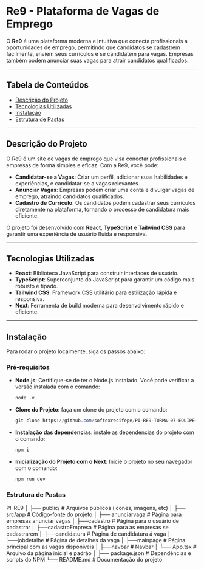 # **Re9 - Plataforma de Vagas de Emprego**

O **Re9** é uma plataforma moderna e intuitiva que conecta profissionais a oportunidades de emprego, permitindo que candidatos se cadastrem facilmente, enviem seus currículos e se candidatem para vagas. Empresas também podem anunciar suas vagas para atrair candidatos qualificados.

---

## **Tabela de Conteúdos**

- [Descrição do Projeto](#descrição-do-projeto)
- [Tecnologias Utilizadas](#tecnologias-utilizadas)
- [Instalação](#instalação)
- [Estrutura de Pastas](#estrutura-de-pastas)


---

## **Descrição do Projeto**

O Re9 é um site de vagas de emprego que visa conectar profissionais e empresas de forma simples e eficaz. Com a Re9, você pode:

- **Candidatar-se a Vagas**: Criar um perfil, adicionar suas habilidades e experiências, e candidatar-se a vagas relevantes.
- **Anunciar Vagas**: Empresas podem criar uma conta e divulgar vagas de emprego, atraindo candidatos qualificados.
- **Cadastro de Currículo**: Os candidatos podem cadastrar seus currículos diretamente na plataforma, tornando o processo de candidatura mais eficiente.

O projeto foi desenvolvido com **React**, **TypeScript** e **Tailwind CSS** para garantir uma experiência de usuário fluida e responsiva.

---

## **Tecnologias Utilizadas**

- **React**: Biblioteca JavaScript para construir interfaces de usuário.
- **TypeScript**: Superconjunto do JavaScript para garantir um código mais robusto e tipado.
- **Tailwind CSS**: Framework CSS utilitário para estilização rápida e responsiva.
- **Next**: Ferramenta de build moderna para desenvolvimento rápido e eficiente.

---

## **Instalação**

Para rodar o projeto localmente, siga os passos abaixo:


### **Pré-requisitos**

- **Node.js**: Certifique-se de ter o Node.js instalado. Você pode verificar a versão instalada com o comando:

  ```PowerShell
  node -v

- **Clone do Projeto**: faça um clone do projeto com o comando:

  ```PowerShell
  git clone https://github.com/softexrecifepe/PI-RE9-TURMA-07-EQUIPE-01.git

- **Instalação das dependencias**: instale as dependencias do projeto com o comando:

  ```PowerShell
  npm i

- **Inicialização do Projeto com o Next**: Inicie o projeto no seu navegador com o comando:

  ```PowerShell
  npm run dev

### **Estrutura de Pastas**

PI-RE9
│
├── public/                    # Arquivos públicos (ícones, imagens, etc)
│
├── src/app                    # Código-fonte do projeto
│   ├── anunciarvaga           # Página para empresas anunciar vagas
│   ├──cadastro                # Página para o usuário de cadastrar
│   ├──cadastroEmpresa         # Página para as empresas se cadastrarem
│   ├──candidatura             # Página de candidatura á vaga
│   ├──jobdetalhe              # Página de detalhes da vaga
│   ├──mainpage                # Página principal com as vagas disponiveis
│   ├──navbar                  # Navbar
│   └── App.tsx                # Arquivo da página inicial e padrão
│
├── package.json               # Dependências e scripts do NPM
└── README.md                  # Documentação do projeto

